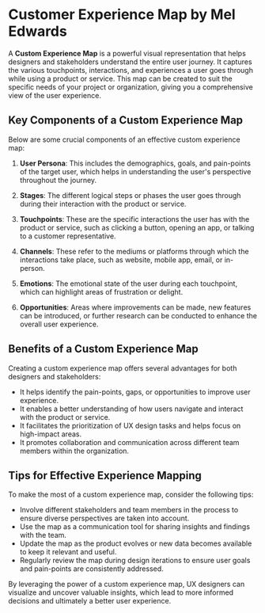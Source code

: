 # Customer Experience Map by Mel Edwards

A **Custom Experience Map** is a powerful visual representation that helps designers and stakeholders understand the entire user journey. It captures the various touchpoints, interactions, and experiences a user goes through while using a product or service. This map can be created to suit the specific needs of your project or organization, giving you a comprehensive view of the user experience.

## Key Components of a Custom Experience Map

Below are some crucial components of an effective custom experience map:

1. **User Persona**: This includes the demographics, goals, and pain-points of the target user, which helps in understanding the user's perspective throughout the journey.

2. **Stages**: The different logical steps or phases the user goes through during their interaction with the product or service.

3. **Touchpoints**: These are the specific interactions the user has with the product or service, such as clicking a button, opening an app, or talking to a customer representative.

4. **Channels**: These refer to the mediums or platforms through which the interactions take place, such as website, mobile app, email, or in-person.

5. **Emotions**: The emotional state of the user during each touchpoint, which can highlight areas of frustration or delight.

6. **Opportunities**: Areas where improvements can be made, new features can be introduced, or further research can be conducted to enhance the overall user experience.

## Benefits of a Custom Experience Map

Creating a custom experience map offers several advantages for both designers and stakeholders:

- It helps identify the pain-points, gaps, or opportunities to improve user experience.
- It enables a better understanding of how users navigate and interact with the product or service.
- It facilitates the prioritization of UX design tasks and helps focus on high-impact areas.
- It promotes collaboration and communication across different team members within the organization.

## Tips for Effective Experience Mapping

To make the most of a custom experience map, consider the following tips:

- Involve different stakeholders and team members in the process to ensure diverse perspectives are taken into account.
- Use the map as a communication tool for sharing insights and findings with the team.
- Update the map as the product evolves or new data becomes available to keep it relevant and useful.
- Regularly review the map during design iterations to ensure user goals and pain-points are consistently addressed.

By leveraging the power of a custom experience map, UX designers can visualize and uncover valuable insights, which lead to more informed decisions and ultimately a better user experience.